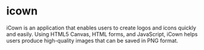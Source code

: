 # icown
iCown is an application that enables users to create logos and icons quickly and easily. Using HTML5 Canvas, HTML forms, and JavaScript, iCown helps users produce high-quality images that can be saved in PNG format.
